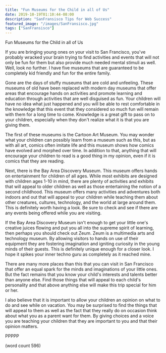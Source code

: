 ```yaml
---
title: "Fun Museums for the Child in all of Us"
date: 2019-10-19T01:10:44-08:00
description: "SanFransisco Tips for Web Success"
featured_image: "/images/SanFransisco.jpg"
tags: ["SanFransisco"]
---
```


Fun Museums for the Child in all of Us

If you are bringing young ones on your visit to San Francisco, you've probably wracked your brain trying to find activities and events that will not only be fun for them but also provide much needed mental stimuli as well. Well, look no further. I have five museums that are guaranteed to be completely kid friendly and fun for the entire family. 

Gone are the days of stuffy museums that are cold and unfeeling. These museums of old have been replaced with modern day museums that offer areas that encourage hands on activities and promote learning and education through activities that are well disguised as fun. Your children will have no idea what just happened and you will be able to rest comfortable in the knowledge that this event that they considered so much fun will remain with them for a long time to come. Knowledge is a great gift to pass on to your children, especially when they don't realize what it is that you are giving them. 

The first of these museums is the Cartoon Art Museum. You may wonder what your children can possibly learn from a museum such as this, but as with all art, comics often imitate life and this museum shows how comics have evolved and morphed over time. In addition to that, anything that will encourage your children to read is a good thing in my opinion, even if it is comics that they are reading.

Next, there is the Bay Area Discovery Museum. This museum offers hands on entertainment for children of all ages. While most exhibits are designed with children ages 1-10 in mind, there are plenty of activities and exhibits that will appeal to older children as well as those entertaining the notion of a second childhood. This museum offers many activities and adventures both indoors and out that will appeal to your children while teaching them about other creatures, cultures, technology, and the world at large around them. This is definitely worth having a look. Be sure to check and see if there are any events being offered while you are visiting.

If the Bay Area Discovery Museum isn't enough to get your little one's creative juices flowing and put you all into the supreme spirit of learning, then perhaps you should check out Zeum. Zeum is a multimedia arts and technology museum. By allowing visitors to hands on use of their equipment they are fostering imagination and igniting curiosity in the young minds of their guests. This is definitely unique enough for a closer look. I hope it spikes your inner techno guru as completely as it reached mine. 

There are many more places than this that you can visit in San Francisco that offer an equal spark for the minds and imaginations of your little ones. But the fact remains that you know your child's interests and talents better than anyone else. Find those things that will appeal to each child's personality and that above anything else will make this trip special for him or her. 

I also believe that it is important to allow your children an opinion on what to do and see while on vacation. You may be surprised to find the things that will appeal to them as well as the fact that they really do on occasion think about what you as a parent want for them. By giving choices and a voice you are teaching your children that they are important to you and that their opinion matters. 

PPPPP

(word count 596)



